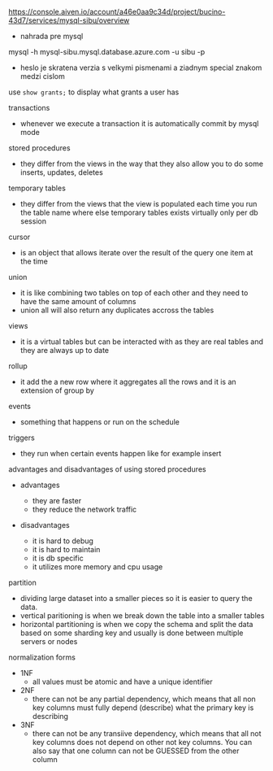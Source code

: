 https://console.aiven.io/account/a46e0aa9c34d/project/bucino-43d7/services/mysql-sibu/overview

- nahrada pre mysql

mysql -h mysql-sibu.mysql.database.azure.com -u sibu -p

- heslo je skratena verzia s velkymi pismenami a ziadnym special znakom medzi cislom

use `show grants;` to display what grants a user has

transactions

- whenever we execute a transaction it is automatically commit by mysql mode

stored procedures

- they differ from the views in the way that they also allow you to do some inserts, updates, deletes

temporary tables

- they differ from the views that the view is populated each time you run the table name where else temporary tables exists virtually only per db session

cursor

- is an object that allows iterate over the result of the query one item at the time

union

- it is like combining two tables on top of each other and they need to have the same amount of columns
- union all will also return any duplicates accross the tables

views

- it is a virtual tables but can be interacted with as they are real tables and they are always up to date

rollup

- it add the a new row where it aggregates all the rows and it is an extension of group by

events

- something that happens or run on the schedule

triggers

- they run when certain events happen like for example insert

advantages and disadvantages of using stored procedures

- advantages

  - they are faster
  - they reduce the network traffic

- disadvantages
  - it is hard to debug
  - it is hard to maintain
  - it is db specific
  - it utilizes more memory and cpu usage

partition

- dividing large dataset into a smaller pieces so it is easier to query the data.
- vertical paritioning is when we break down the table into a smaller tables
- horizontal partitioning is when we copy the schema and split the data based on some sharding key and usually is done between multiple servers or nodes

normalization forms

- 1NF
  - all values must be atomic and have a unique identifier
- 2NF
  - there can not be any partial dependency, which means that all non key columns must fully depend (describe) what the primary key is describing
- 3NF
  - there can not be any transiive dependency, which means that all not key columns does not depend on other not key columns. You can also say that one column can not be GUESSED from the other column
